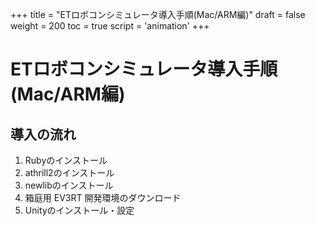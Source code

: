 +++
title = "ETロボコンシミュレータ導入手順(Mac/ARM編)"
draft = false
weight = 200
toc = true
script = 'animation'
+++

# ETロボコンシミュレータ導入手順(Mac/ARM編)



## 導入の流れ

1. Rubyのインストール
2. athrill2のインストール
3. newlibのインストール
4. 箱庭用 EV3RT 開発環境のダウンロード
5. Unityのインストール・設定